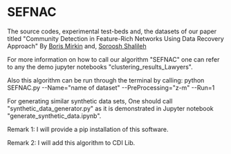 # SEFNAC

The source codes, experimental test-beds and, the datasets of our paper titled 
"Community Detection in Feature-Rich Networks Using Data Recovery Approach"
By [Boris Mirkin](https://www.hse.ru/en/staff/bmirkin) and, [Soroosh Shalileh](https://www.hse.ru/en/org/persons/316426865)


For more information on how to call our algorithm "SEFNAC" one can 
refer to any the demo jupyter notebooks "clustering_results_Lawyers". 

Also this algorithm can be run through the terminal by calling:
  python SEFNAC.py --Name="name of dataset" --PreProcessing="z-m" --Run=1 


For generating similar synthetic data sets, One should call "synthetic_data_generator.py" as 
it is demonstrated in Jupyter notebook "generate_synthetic_data.ipynb".




Remark 1: I will provide a pip installation of this software.

Remark 2:  I will add this algorithm to CDI Lib.

